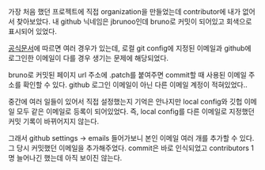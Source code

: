 가장 처음 했던 프로젝트에 직접 organization을 만들었는데 contributor에 내가 없어서 찾아보았다.
내 github 닉네임은 jbrunoo인데 bruno로 커밋이 되어있고 회색으로 표시되어 있었다.

[공식문서](https://docs.github.com/ko/github-ae@latest/account-and-profile/setting-up-and-managing-your-github-profile/managing-contribution-settings-on-your-profile/why-are-my-contributions-not-showing-up-on-my-profile)에 따르면 여러 경우가 있는데, 로컬 git config에 지정된 이메일과 github에 로그인한 이메일이 다를 경우 생기는 문제에 해당되었다.

bruno로 커밋된 페이지 url 주소에 .patch를 붙여주면 commit할 때 사용된 이메일 주소를 확인할 수 있다. 
github 로그인 이메일이 아닌 다른 이메일 계정이 적혀있었다..

중간에 여러 일들이 있어서 직접 설정했는지 기억은 안나지만 local config와 깃헙 이메일 모두 같은 이메일로 등록이 되어있었다. 즉, local config를 다른 이메일로 지정했던 커밋 기록이 바뀌어지지 않는다.

그래서 github settings -> emails 들어가보니 본인 이메일 여러 개를 추가할 수 있다.
그 당시 커밋했던 이메일을 추가해주었다. commit은 바로 인식되었고 contributors 1명 늘어나긴 했는데 아직 보이진 않는다. 